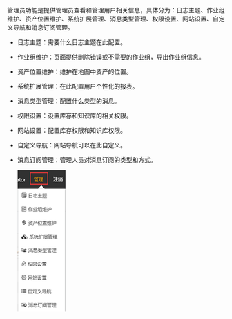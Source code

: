 
管理员功能是提供管理员查看和管理用户相关信息，具体分为：日志主题、作业组维护、资产位置维护、系统扩展管理、消息类型管理、权限设置、网站设置、自定义导航和消息订阅管理。

* 日志主题：需要什么日志主题在此配置。
* 作业组维护：页面提供删除错误或不需要的作业组，导出作业组信息。
* 资产位置维护：维护在地图中资产的位置。
* 系统扩展管理：在此配置用户个性化的报表。
* 消息类型管理：配置什么类型的消息。
* 权限设置：设置库存和知识库的相关权限。
* 网站设置：配置库存权限和知识库权限。
* 自定义导航：网站导航可以在此自定义。
* 消息订阅管理：管理人员对消息订阅的类型和方式。

  ![web](/static/docimg/guanliyuan.png)